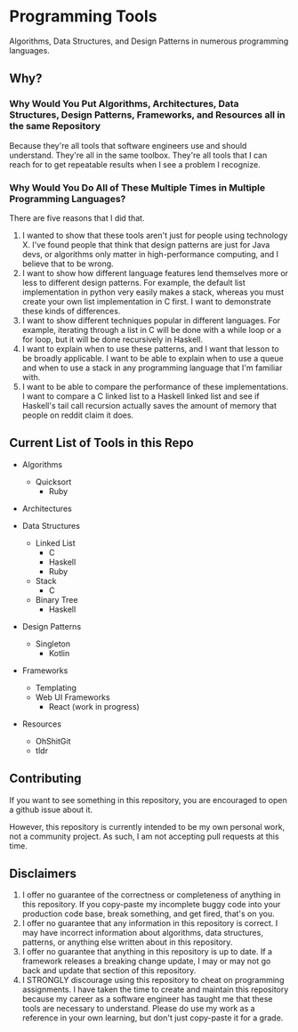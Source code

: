 # Programming Tools
Algorithms, Data Structures, and Design Patterns in numerous programming languages.

## Why?

### Why Would You Put Algorithms, Architectures, Data Structures, Design Patterns, Frameworks, and Resources all in the same Repository 

Because they're all tools that software engineers use and should understand.
They're all in the same toolbox. They're all tools that I can reach for to 
get repeatable results when I see a problem I recognize.

### Why Would You Do All of These Multiple Times in Multiple Programming Languages?

There are five reasons that I did that.
1. I wanted to show that these tools aren't just for people using technology X.
I've found people that think that design patterns are just for Java devs, or 
algorithms only matter in high-performance computing, and I believe that to be 
wrong.
2. I want to show how different language features lend themselves more or less
to different design patterns. For example, the default list implementation 
in python very easily makes a stack, whereas you must create your own list
implementation in C first. I want to demonstrate these kinds of differences.
3. I want to show different techniques popular in different languages. 
For example, iterating through a list in C will be done with a while loop or 
a for loop, but it will be done recursively in Haskell.
4. I want to explain when to use these patterns, and I want that lesson to 
be broadly applicable. I want to be able to explain when to use a queue
and when to use a stack in any programming language that I'm familiar with.
5. I want to be able to compare the performance of these implementations. I 
want to compare a C linked list to a Haskell linked list and see if Haskell's 
tail call recursion actually saves the amount of memory that people on reddit 
claim it does.

## Current List of Tools in this Repo
- Algorithms
    - Quicksort
        - Ruby

- Architectures
  
- Data Structures
    - Linked List
        - C
        - Haskell
        - Ruby
    - Stack
        - C
    - Binary Tree
        - Haskell

- Design Patterns
    - Singleton
        - Kotlin

- Frameworks
    - Templating
    - Web UI Frameworks
        - React (work in progress)

- Resources
    - OhShitGit
    - tldr

## Contributing 

If you want to see something in this repository, you are encouraged to open a
github issue about it. 

However, this repository is currently intended to be my own personal work, not
a community project. As such, I am not accepting pull requests at this time.


## Disclaimers

1. I offer no guarantee of the correctness or completeness of anything in this
   repository. If you copy-paste my incomplete buggy code into your production
   code base, break something, and get fired, that's on you.
2. I offer no guarantee that any information in this repository is correct. I
   may have incorrect information about algorithms, data structures, patterns,
   or anything else written about in this repository.
3. I offer no guarantee that anything in this repository is up to date. If a
   framework releases a breaking change update, I may or may not go back and
   update that section of this repository.
4. I STRONGLY discourage using this repository to cheat on programming
   assignments. I have taken the time to create and maintain this repository
   because my career as a software engineer has taught me that these tools are
   necessary to understand. Please do use my work as a reference in your own
   learning, but don't just copy-paste it for a grade.

